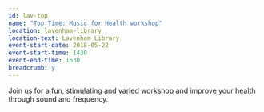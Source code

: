 ```yaml
---
id: lav-top
name: "Top Time: Music for Health workshop"
location: lavenham-library
location-text: Lavenham Library
event-start-date: 2018-05-22
event-start-time: 1430
event-end-time: 1630
breadcrumb: y
---
```


Join us for a fun, stimulating and varied workshop and improve your health through sound and frequency.
